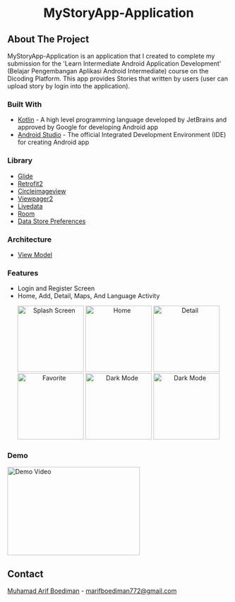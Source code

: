 <h1 align = "center">MyStoryApp-Application</h1> 

## About The Project
MyStoryApp-Application is an application that I created to complete my submission for the 'Learn Intermediate Android Application Development' (Belajar Pengembangan Aplikasi Android Intermediate) course on the Dicoding Platform. This app provides Stories that written by users (user can upload story by login into the application).

### Built With
*  <a href="https://kotlinlang.org">Kotlin</a> - A high level programming language developed by JetBrains and approved by Google for developing Android app
*  <a href="https://developer.android.com/studio?gclid=Cj0KCQjwuNemBhCBARIsADp74QTEiyAfq8MOrja7FuoI-ueWPJ8Z3rwf4kXSl9pF_JrRMLEg34RjD_oaAiQJEALw_wcB&gclsrc=aw.ds">Android Studio</a> - The official Integrated Development Environment (IDE) for creating Android app

### Library
* [Glide](https://github.com/bumptech/glide)
* [Retrofit2](https://github.com/square/retrofit)
* [Circleimageview](https://github.com/hdodenhof/CircleImageView)
* [Viewpager2](https://developer.android.com/jetpack/androidx/releases/viewpager2)
* [Livedata](https://developer.android.com/topic/libraries/architecture/livedata)
* [Room](https://developer.android.com/training/data-storage/room)
* [Data Store Preferences](https://developer.android.com/codelabs/android-preferences-datastore#0)

### Architecture
* [View Model](https://developer.android.com/topic/libraries/architecture/viewmodel)

### Features
* Login and Register Screen
* Home, Add, Detail, Maps, And Language Activity

<p align="center">
  <img src = "http://drive.google.com/uc?export=view&id=1euatYJmblQcOnv31ZJT71_zVGdfIABWb"
    alt = "Splash Screen"
    style ="margin-rigth : 10px;"
    width = 150 />
  <img src = "http://drive.google.com/uc?export=view&id=1BFK2sfsX6ivWqeNmSWEz6nYxMq_Vm44i"
    alt = "Home"
    style ="margin-rigth : 10px;"
    width = 150 />
  <img src = "http://drive.google.com/uc?export=view&id=1VMs8igXwbSIeAS1uq8bNLwPG5Q4J9PiK"
    alt = "Detail"
    style ="margin-rigth : 10px;"
    width = 150 />
  <img src = "http://drive.google.com/uc?export=view&id=1ZEAG7iJj-awxgpzGUFGOp8jQr6ncOOxb"
    alt = "Favorite"
    style ="margin-rigth : 10px;"
    width = 150 />
  <img src = "http://drive.google.com/uc?export=view&id=1vdCj2Y951Esfur5Mtv5TjGUdvcOauHzc"
    alt = "Dark Mode"
    style ="margin-rigth : 10px;"
    width = 150 />
  <img src = "http://drive.google.com/uc?export=view&id=10ye3ccIrf8O1pO6yDXAylQ9vYiBlUiHL"
    alt = "Dark Mode"
    style ="margin-rigth : 10px;"
    width = 150 />
</p>

### Demo 
<a href="https://youtu.be/3gMQUCgYD7I">
   <img src="https://i9.ytimg.com/vi/3gMQUCgYD7I/mqdefault.jpg?sqp=CJi6h6cG-oaymwEmCMACELQB8quKqQMa8AEB-AH-BIACgAqKAgwIABABGF4gXiheMA8=&rs=AOn4CLCMcGZ138yEtqVGt5KEjE6-syFN5A" alt="Demo Video" width="300" height="200">
</a>

## Contact
[Muhamad Arif Boediman](https://www.linkedin.com/in/muhamad-arif-boediman-885672242/) - marifboediman772@gmail.com
